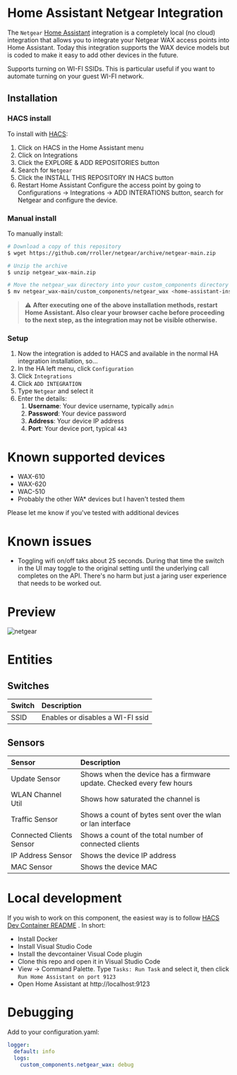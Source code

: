 # Home Assistant Netgear Integration

The `Netgear` [Home Assistant](https://www.home-assistant.io) integration is a completely local (no cloud) integration that allows you to integrate your Netgear WAX access points into Home Assistant. Today this integration supports the WAX device models but is coded to make it easy to add other devices in the future.

Supports turning on WI-FI SSIDs. This is particular useful if you want to automate turning on your guest WI-FI network.

## Installation

### HACS install

To install with [HACS](https://hacs.xyz/):
1. Click on HACS in the Home Assistant menu
1. Click on Integrations
1. Click the EXPLORE & ADD REPOSITORIES button
1. Search for `Netgear`
1. Click the INSTALL THIS REPOSITORY IN HACS button
1. Restart Home Assistant
Configure the access point by going to Configurations -> Integrations -> ADD INTERATIONS button, search for Netgear and configure the device.

### Manual install

To manually install:

```bash
# Download a copy of this repository
$ wget https://github.com/rroller/netgear/archive/netgear-main.zip

# Unzip the archive
$ unzip netgear_wax-main.zip

# Move the netgear_wax directory into your custom_components directory in your Home Assistant install
$ mv netgear_wax-main/custom_components/netgear_wax <home-assistant-install-directory>/config/custom_components/
```

> :warning: **After executing one of the above installation methods, restart Home Assistant. Also clear your browser cache before proceeding to the next step, as the integration may not be visible otherwise.**

### Setup

1. Now the integration is added to HACS and available in the normal HA integration installation, so...
2. In the HA left menu, click `Configuration`
3. Click `Integrations`
4. Click `ADD INTEGRATION`
5. Type `Netgear` and select it
6. Enter the details:
    1. **Username**: Your device username, typically `admin`
    2. **Password**: Your device password
    3. **Address**: Your device IP address
    4. **Port**: Your device port, typical `443`

# Known supported devices

* WAX-610
* WAX-620
* WAC-510
* Probably the other WA* devices but I haven't tested them

Please let me know if you've tested with additional devices

# Known issues
* Toggling wifi on/off taks about 25 seconds. During that time the switch in the UI may toggle to the original setting until the underlying call completes on the API. There's no harm but just a jaring user experience that needs to be worked out.

# Preview

![netgear](https://user-images.githubusercontent.com/445655/124390453-935a9f80-dca0-11eb-9c75-fe989dd97b44.png)

# Entities

## Switches

Switch |  Description |
:------------ | :------------ |
SSID | Enables or disables a WI-FI ssid

## Sensors

Sensor |  Description |
:------------ | :------------ |
Update Sensor | Shows when the device has a firmware update. Checked every few hours
WLAN Channel Util | Shows how saturated the channel is
Traffic Sensor | Shows a count of bytes sent over the wlan or lan interface
Connected Clients Sensor | Shows a count of the total number of connected clients
IP Address Sensor | Shows the device IP address
MAC Sensor | Shows the device MAC

# Local development

If you wish to work on this component, the easiest way is to
follow [HACS Dev Container README](https://github.com/custom-components/integration_blueprint/blob/master/.devcontainer/README.md)
. In short:

* Install Docker
* Install Visual Studio Code
* Install the devcontainer Visual Code plugin
* Clone this repo and open it in Visual Studio Code
* View -> Command Palette. Type `Tasks: Run Task` and select it, then click `Run Home Assistant on port 9123`
* Open Home Assistant at http://localhost:9123

# Debugging

Add to your configuration.yaml:

```yaml
logger:
  default: info
  logs:
    custom_components.netgear_wax: debug
```
